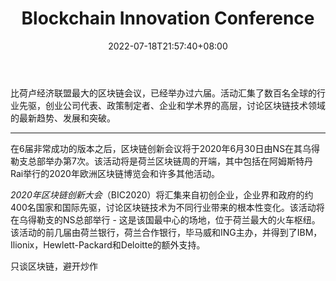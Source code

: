 ﻿---
weight: 
title: "Blockchain Innovation Conference"
description: "比荷卢经济联盟最大的区块链会议，已经举办过六届"
date: 2022-07-18T21:57:40+08:00
lastmod: 2022-07-18T16:45:40+08:00
draft: false
authors: ["MineW"]
featuredImage: "blockchain-innovation-conference.jpg"
link: "https://blockchaininnovationconference.com/"
tags: ["元宇宙社区","Blockchain Innovation Conference"]
categories: ["navigation"]
navigation: ["元宇宙社区"]
lightgallery: true
toc: true
pinned: false
recommend: false
recommend1: false
---
比荷卢经济联盟最大的区块链会议，已经举办过六届。活动汇集了数百名全球的行业先驱，创业公司代表、政策制定者、企业和学术界的高层，讨论区块链技术领域的最新趋势、发展和突破。

---

在6届非常成功的版本之后，区块链创新会议将于2020年6月30日由NS在其乌得勒支总部举办第7次。该活动将是荷兰区块链周的开端，其中包括在阿姆斯特丹Rai举行的2020年欧洲区块链博览会和许多其他活动。

*2020年区块链创新大会*（BIC2020）将汇集来自初创企业，企业界和政府的约400名国家和国际先驱，讨论区块链技术为不同行业带来的根本性变化。该活动将在乌得勒支的NS总部举行 - 这是该国最中心的场地，位于荷兰最大的火车枢纽。该活动的前几届由荷兰银行，荷兰合作银行，毕马威和ING主办，并得到了IBM，Ilionix，Hewlett-Packard和Deloitte的额外支持。

只谈区块链，避开炒作